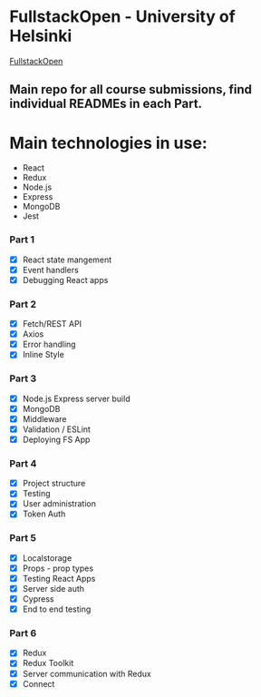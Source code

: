 # FullstackOpen - University of Helsinki

[FullstackOpen](https://fullstackopen.com/en/)

## Main repo for all course submissions, find individual READMEs in each Part.

# Main technologies in use:

  - React
  - Redux
  - Node.js
  - Express
  - MongoDB
  - Jest

### Part 1
- [x] React state mangement
- [x] Event handlers
- [x] Debugging React apps
  
### Part 2
- [x] Fetch/REST API 
- [x] Axios
- [x] Error handling
- [x] Inline Style

### Part 3
- [x] Node.js Express server build
- [x] MongoDB
- [x] Middleware
- [x] Validation / ESLint
- [x] Deploying FS App

### Part 4

- [x] Project structure
- [x] Testing
- [x] User administration
- [x] Token Auth

### Part 5

- [X] Localstorage
- [X] Props - prop types
- [X] Testing React Apps
- [X] Server side auth
- [X] Cypress
- [X] End to end testing

### Part 6

- [x] Redux
- [x] Redux Toolkit
- [x] Server communication with Redux
- [x] Connect
